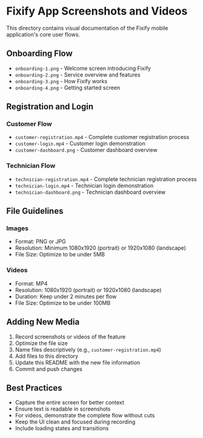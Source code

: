# Fixify App Screenshots and Videos

This directory contains visual documentation of the Fixify mobile application's core user flows.

## Onboarding Flow
- `onboarding-1.png` - Welcome screen introducing Fixify
- `onboarding-2.png` - Service overview and features
- `onboarding-3.png` - How Fixify works
- `onboarding-4.png` - Getting started screen

## Registration and Login
### Customer Flow
- `customer-registration.mp4` - Complete customer registration process
- `customer-login.mp4` - Customer login demonstration
- `customer-dashboard.png` - Customer dashboard overview

### Technician Flow
- `technician-registration.mp4` - Complete technician registration process
- `technician-login.mp4` - Technician login demonstration
- `technician-dashboard.png` - Technician dashboard overview

## File Guidelines

### Images
- Format: PNG or JPG
- Resolution: Minimum 1080x1920 (portrait) or 1920x1080 (landscape)
- File Size: Optimize to be under 5MB

### Videos
- Format: MP4
- Resolution: 1080x1920 (portrait) or 1920x1080 (landscape)
- Duration: Keep under 2 minutes per flow
- File Size: Optimize to be under 100MB

## Adding New Media

1. Record screenshots or videos of the feature
2. Optimize the file size
3. Name files descriptively (e.g., `customer-registration.mp4`)
4. Add files to this directory
5. Update this README with the new file information
6. Commit and push changes

## Best Practices

- Capture the entire screen for better context
- Ensure text is readable in screenshots
- For videos, demonstrate the complete flow without cuts
- Keep the UI clean and focused during recording
- Include loading states and transitions 